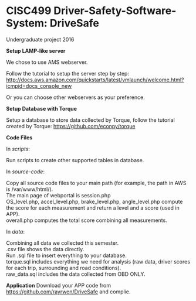 # CISC499 Driver-Safety-Software-System: DriveSafe
Undergraduate project 2016

<b>Setup LAMP-like server</b>

We chose to use AMS webserver.  

Follow the tutorial to setup the server step by step:
http://docs.aws.amazon.com/quickstarts/latest/vmlaunch/welcome.html?icmpid=docs_console_new

Or you can choose other webservers as your preference.

<b>Setup Database with Torque</b>

Setup a database to store data collected by Torque, follow the tutorial created by Torque:
https://github.com/econpy/torque

<b>Code Files</b>

In <i>scripts</i>:
<p>Run scripts to create other supported tables in database.</p>

In <i>source-code</i>:
<p>Copy all source code files to your main path (for example, the path in AWS is /var/www/html/). </br> 
The main page of webportal is session.php</br>
OS_level.php, accel_level.php, brake_level.php, angle_level.php compute the score for each measurement and return a level and a score (used in APP). </br>
overall.php computes the total score combining all measurements.
</p>

In <i>data</i>:
<p>Combining all data we collected this semester. </br>
.csv file shows the data directly. </br>
Run .sql file to insert everything to your database.</br>
torque.sql includes everything we need for analysis (raw data, driver scores for each trip, surrounding and road conditions). </br>
raw_data.sql includes the data collected from OBD ONLY. </p>

<b>Application</b>
Download your APP code from https://github.com/rayrwen/DriveSafe and complie.
